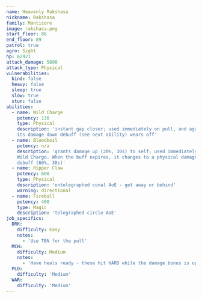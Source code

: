 ```yaml
---
name: Heavenly Rakshasa
nickname: Rakshasa
family: Manticore
image: rakshasa.png
start_floor: 86
end_floor: 89
patrol: true
agro: Sight
hp: 62921
attack_damage: 5890
attack_type: Physical
vulnerabilities:
  bind: false
  heavy: false
  sleep: true
  slow: true
  stun: false
abilities:
  - name: Wild Charge
    potency: 130
    type: Physical
    description: 'instant gap closer; used immediately on pull, and again when
    its damage down debuff (see next ability) wears off'
  - name: Bloodboil
    potency: n/a
    description: 'grants damage up (20%, 30s) to self; used immediately after
    Wild Charge. When the buff expires, it changes to a physical damage down
    debuff (60%, 30s)'
  - name: Ripper Claw
    potency: 600
    type: Physical
    description: 'untelegraphed conal AoE - get away or behind'
    warning: directional
  - name: Fireball
    potency: 400
    type: Magic
    description: 'telegraphed circle AoE'
job_specifics:
  DRK:
    difficulty: Easy
    notes:
      - 'Use TBN for the pull'
  MCH:
    difficulty: Medium
    notes:
      - 'Have heals ready - these hit HARD while the damage bonus is up'
  PLD:
    difficulty: 'Medium'
  WAR:
    difficulty: 'Medium'
---
```

